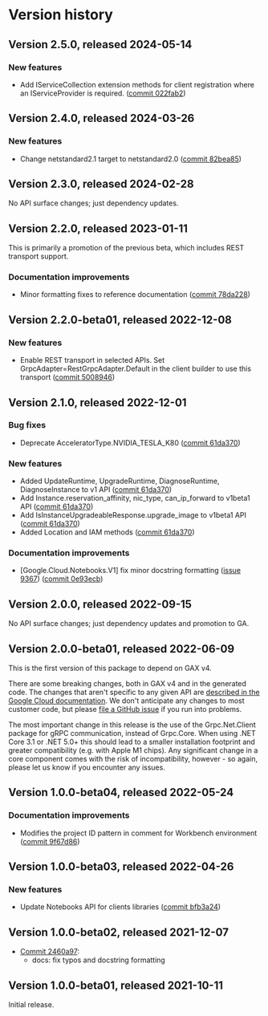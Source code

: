 # Version history

## Version 2.5.0, released 2024-05-14

### New features

- Add IServiceCollection extension methods for client registration where an IServiceProvider is required. ([commit 022fab2](https://github.com/googleapis/google-cloud-dotnet/commit/022fab203f28fb9c608972af7f8b83f571ae5694))

## Version 2.4.0, released 2024-03-26

### New features

- Change netstandard2.1 target to netstandard2.0 ([commit 82bea85](https://github.com/googleapis/google-cloud-dotnet/commit/82bea850661975b9750ac30753528cc9d2e05240))

## Version 2.3.0, released 2024-02-28

No API surface changes; just dependency updates.

## Version 2.2.0, released 2023-01-11

This is primarily a promotion of the previous beta, which includes REST transport support.

### Documentation improvements

- Minor formatting fixes to reference documentation ([commit 78da228](https://github.com/googleapis/google-cloud-dotnet/commit/78da2288332c56179993cc9b0647d91924a19b57))

## Version 2.2.0-beta01, released 2022-12-08

### New features

- Enable REST transport in selected APIs. Set GrpcAdapter=RestGrpcAdapter.Default in the client builder to use this transport ([commit 5008946](https://github.com/googleapis/google-cloud-dotnet/commit/500894667ba84ecc3d8e3e4ebc09ac0cd597100b))

## Version 2.1.0, released 2022-12-01

### Bug fixes

- Deprecate AcceleratorType.NVIDIA_TESLA_K80 ([commit 61da370](https://github.com/googleapis/google-cloud-dotnet/commit/61da370e5246d6611c6ba8db6f09fc9cb80e273f))

### New features

- Added UpdateRuntime, UpgradeRuntime, DiagnoseRuntime, DiagnoseInstance to v1 API ([commit 61da370](https://github.com/googleapis/google-cloud-dotnet/commit/61da370e5246d6611c6ba8db6f09fc9cb80e273f))
- Add Instance.reservation_affinity, nic_type, can_ip_forward to v1beta1 API ([commit 61da370](https://github.com/googleapis/google-cloud-dotnet/commit/61da370e5246d6611c6ba8db6f09fc9cb80e273f))
- Add IsInstanceUpgradeableResponse.upgrade_image to v1beta1 API ([commit 61da370](https://github.com/googleapis/google-cloud-dotnet/commit/61da370e5246d6611c6ba8db6f09fc9cb80e273f))
- Added Location and IAM methods ([commit 61da370](https://github.com/googleapis/google-cloud-dotnet/commit/61da370e5246d6611c6ba8db6f09fc9cb80e273f))

### Documentation improvements

- [Google.Cloud.Notebooks.V1] fix minor docstring formatting ([issue 9367](https://github.com/googleapis/google-cloud-dotnet/issues/9367)) ([commit 0e93ecb](https://github.com/googleapis/google-cloud-dotnet/commit/0e93ecbe710810fd4c7c7b629a4f23f007dbcc57))

## Version 2.0.0, released 2022-09-15

No API surface changes; just dependency updates and promotion to GA.

## Version 2.0.0-beta01, released 2022-06-09

This is the first version of this package to depend on GAX v4.

There are some breaking changes, both in GAX v4 and in the generated
code. The changes that aren't specific to any given API are [described in the Google Cloud
documentation](https://cloud.google.com/dotnet/docs/reference/help/breaking-gax4).
We don't anticipate any changes to most customer code, but please [file a
GitHub issue](https://github.com/googleapis/google-cloud-dotnet/issues/new/choose)
if you run into problems.

The most important change in this release is the use of the Grpc.Net.Client package
for gRPC communication, instead of Grpc.Core. When using .NET Core 3.1 or .NET 5.0+
this should lead to a smaller installation footprint and greater compatibility (e.g.
with Apple M1 chips). Any significant change in a core component comes with the risk
of incompatibility, however - so again, please let us know if you encounter any
issues.

## Version 1.0.0-beta04, released 2022-05-24

### Documentation improvements

- Modifies the project ID pattern in comment for Workbench environment ([commit 9f67d86](https://github.com/googleapis/google-cloud-dotnet/commit/9f67d8655c028fcde14849d480b53e3d26873caf))

## Version 1.0.0-beta03, released 2022-04-26

### New features

- Update Notebooks API for clients libraries ([commit bfb3a24](https://github.com/googleapis/google-cloud-dotnet/commit/bfb3a2492df98b5a42b9aceb1ea04c67dae043c3))

## Version 1.0.0-beta02, released 2021-12-07

- [Commit 2460a97](https://github.com/googleapis/google-cloud-dotnet/commit/2460a97):
  - docs: fix typos and docstring formatting

## Version 1.0.0-beta01, released 2021-10-11

Initial release.
